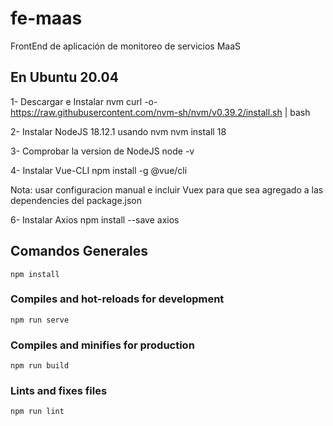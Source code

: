 # fe-maas

FrontEnd de aplicación de monitoreo de servicios MaaS

## En Ubuntu 20.04

1- Descargar e Instalar nvm
curl -o- https://raw.githubusercontent.com/nvm-sh/nvm/v0.39.2/install.sh | bash

2- Instalar NodeJS 18.12.1 usando nvm
nvm install 18

3- Comprobar la version de NodeJS
node -v

4- Instalar Vue-CLI
npm install -g @vue/cli

Nota: usar configuracion manual e incluir Vuex para que sea agregado a las dependencies del package.json

6- Instalar Axios
npm install --save axios

## Comandos Generales

```
npm install
```

### Compiles and hot-reloads for development

```
npm run serve
```

### Compiles and minifies for production

```
npm run build
```

### Lints and fixes files

```
npm run lint
```
